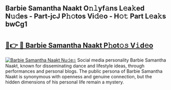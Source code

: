 ## Barbie Samantha Naakt O𝚗𝚕yf𝚊ns L𝚎a𝚔ed N𝚞𝚍es - Part-jcJ P𝚑𝚘tos Vi𝚍𝚎o - H𝚘𝚝 Part L𝚎a𝚔s bwCg1

# <h2><a href="http://kf169c.oniu.top/?m=Barbie+Samantha+Naakt">🔗👉 🔴 Barbie Samantha Naakt P𝚑ot𝚘𝚜 V𝚒d𝚎o</a></h2>

[![Barbie Samantha Naakt Nu𝚍e𝚜](https://i.imgur.com/0qMVB7G.gif)](http://kf169c.oniu.top/?m=Barbie+Samantha+Naakt)
Social media personality Barbie Samantha Naakt, known for disseminating dance and lifestyle ideas, through performances and personal blogs. The public persona of Barbie Samantha Naakt is synonymous with openness and genuine connection, but the hidden dimensions of his personal life remain a mystery.  
